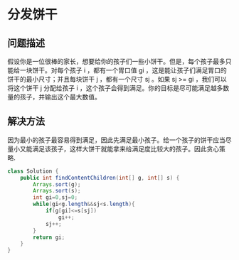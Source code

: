 # 分发饼干
## 问题描述
假设你是一位很棒的家长，想要给你的孩子们一些小饼干。但是，每个孩子最多只能给一块饼干。对每个孩子 i ，都有一个胃口值 gi ，这是能让孩子们满足胃口的饼干的最小尺寸；并且每块饼干 j ，都有一个尺寸 sj 。如果 sj >= gi ，我们可以将这个饼干 j 分配给孩子 i ，这个孩子会得到满足。你的目标是尽可能满足越多数量的孩子，并输出这个最大数值。
## 解决方法
因为最小的孩子最容易得到满足，因此先满足最小孩子。给一个孩子的饼干应当尽量小又能满足该孩子，这样大饼干就能拿来给满足度比较大的孩子。因此贪心策略.
```java
class Solution {
    public int findContentChildren(int[] g, int[] s) {
        Arrays.sort(g);
        Arrays.sort(s);
        int gi=0,sj=0;
        while(gi<g.length&&sj<s.length){
            if(g[gi]<=s[sj])
                gi++;
            sj++;
        }
        return gi;
    }
}
```